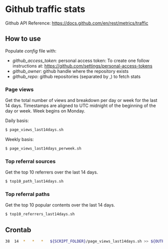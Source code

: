 # Github traffic stats

Github API Reference:
https://docs.github.com/en/rest/metrics/traffic

## How to use

Populate _config_ file with:

 - _github_access_token_: personal access token: To create one follow instructions at: https://github.com/settings/personal-access-tokens
 - _github_owner_: github handle where the repository exists
 - _github_repo_: github repositories (separated by ,) to fetch stats

### Page views

Get the total number of views and breakdown per day or week for the last 14 days. Timestamps are aligned to UTC midnight of the beginning of the day or week. Week begins on Monday.

Daily basis:

```bash
$ page_views_last14days.sh
```

Weekly basis:

```bash
$ page_views_last14days_perweek.sh
```

### Top referral sources

Get the top 10 referrers over the last 14 days.

```bash
$ top10_path_last14days.sh
```

### Top referral paths

Get the top 10 popular contents over the last 14 days.

```bash
$ top10_referrers_last14days.sh
```

## Crontab

```bash
38  14  *   *   *   ${SCRIPT_FOLDER}/page_views_last14days.sh >> ${OUTPUT_FOLDER}/"pageviews14days_$(date +\%Y-\%m-\%d).log"
```
